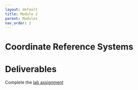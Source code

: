 ```yaml
---
layout: default
title: Module 2
parent: Modules
nav_order: 2
---
```



# Coordinate Reference Systems

# Deliverables

Complete the [lab assignment](https://ubc-library-rc.github.io/map-projections/)

